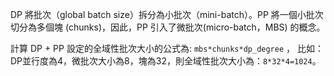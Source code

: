 



DP 將批次（global batch size）拆分為小批次（mini-batch）。PP 將一個小批次切分為多個塊 (chunks)，因此，PP 引入了微批次(micro-batch，MBS) 的概念。

計算 DP + PP 設定的全域性批次大小的公式為: `mbs*chunks*dp_degree` ， 比如：DP並行度為4，微批次大小為8，塊為32，則全域性批次大小為：`8*32*4=1024`。



